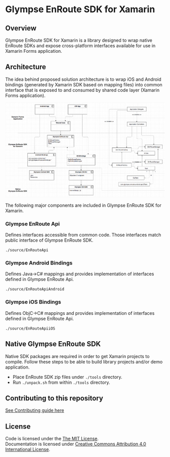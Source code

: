 # Glympse EnRoute SDK for Xamarin

## Overview

Glympse EnRoute SDK for Xamarin is a library designed to wrap native EnRoute SDKs
and expose cross-platform interfaces available for use in Xamarin Forms application.

## Architecture

The idea behind proposed solution architecture is to wrap iOS and Android bindings
(generated by Xamarin SDK based on mapping files) into common interface that is exposed to
and consumed by shared code layer (Xamarin Forms application).

![High Level Design](./docs/images/high_level_design.png)

The following major components are included in Glympse EnRoute SDK for Xamarin.

### Glympse EnRoute Api

Defines interfaces accessible from common code. Those interfaces match
public interface of Glympse EnRoute SDK.

```
./source/EnRouteApi
```

### Glympse Android Bindings

Defines Java->C# mappings and provides implementation of interfaces defined in Glympse EnRoute Api.

```
./source/EnRouteApiAndroid
```

### Glympse iOS Bindings

Defines ObjC->C# mappings and provides implementation of interfaces defined in Glympse EnRoute Api.

```
./source/EnRouteApiiOS
```

## Native Glympse EnRoute SDK

Native SDK packages are required in order to get Xamarin projects to compile.
Follow these steps to be able to build library projects and/or demo application.

- Place EnRoute SDK zip files under ```./tools``` directory.
- Run ```./unpack.sh``` from within ```./tools``` directory.

## Contributing to this repository

[See Contributing guide here](CONTRIBUTING.md)

## License

Code is licensed under the [The MIT License](http://opensource.org/licenses/MIT). <br>
Documentation is licensed under [Creative Commons Attribution 4.0 International License](https://creativecommons.org/licenses/by/4.0/).
